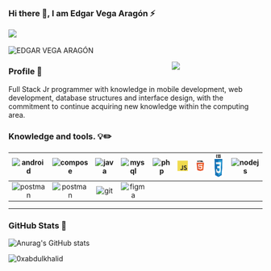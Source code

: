 ### Hi there 👋, I am Edgar Vega Aragón ⚡
<p align="start">
	<a href="https://github.com/veedsdev">
		<img src="https://readme-typing-svg.herokuapp.com?lines=Computer+Systems+Engineer+%F0%9F%92%BB;Junior+Developer+%F0%9F%91%A8%E2%80%8D%F0%9F%92%BB;Junior+Android+Developer+%F0%9F%93%B1;From+Mexico+%F0%9F%87%B2%F0%9F%87%BD&pause=100&color=FFFFFF&center=true&width=480&height=45">
	</a>
</p>







![EDGAR VEGA ARAGÓN](https://user-images.githubusercontent.com/107210868/235577953-a1b449f8-97d9-4e7e-ab14-1a2cedff5870.png)

<picture> <img align="right" src="https://github.com/7oSkaaa/7oSkaaa/blob/main/Images/Right_Side.gif?raw=true" width = 180px></picture> 
### Profile 💼
Full Stack Jr programmer with knowledge in mobile development, web development, database structures and interface design, with the commitment to continue acquiring new knowledge within the computing area.
### Knowledge and tools. 💡✏️
|<img src="https://www.vectorlogo.zone/logos/android/android-icon.svg" alt="android" width="40">  | <img src="https://tabris.com/wp-content/uploads/2021/06/jetpack-compose-icon_RGB.png" alt="compose" width="40">  | <img src="https://www.vectorlogo.zone/logos/java/java-vertical.svg" alt ="java" width="40"> | <img src="https://www.vectorlogo.zone/logos/mysql/mysql-ar21.svg" alt="mysql" width="40"> | <img src="https://www.vectorlogo.zone/logos/php/php-ar21.svg" alt="php" width="40"> | <img src="https://raw.githubusercontent.com/devicons/devicon/master/icons/javascript/javascript-original.svg" alt="js" width="40"> | <img src="https://raw.githubusercontent.com/devicons/devicon/master/icons/html5/html5-original-wordmark.svg" alt="html5" width="40"> | <img src="https://raw.githubusercontent.com/devicons/devicon/master/icons/css3/css3-original-wordmark.svg" alt="css3" width="45" height="45"/> | <img src="https://seeklogo.com/images/N/nodejs-logo-FBE122E377-seeklogo.com.png" alt="nodejs" width="45" height="45"/> | 
|:-:|:-:|:-:|:-:|:-:|:-:|:-:|:-:|:-:|
| <img src="https://www.vectorlogo.zone/logos/getpostman/getpostman-icon.svg" alt="postman" width="40"> | <img src="https://www.vectorlogo.zone/logos/visualstudio_code/visualstudio_code-icon.svg" alt="postman" width="40"> | <img src="https://www.vectorlogo.zone/logos/git-scm/git-scm-icon.svg" alt="git" width="40"> | <img src="https://4.bp.blogspot.com/-LiJZ5I8E7K8/XIe_GeI5glI/AAAAAAAAIuw/4Awu8j8r0P8TKBXzyxyslHEfplOlK9-6QCK4BGAYYCw/s1600/icon%2Bfigma%2Bvector.png" alt="figma" width="45" height="45"/> | 

<hr>


### GitHub Stats 🚀
![Anurag's GitHub stats](https://github-readme-stats.vercel.app/api?username=veedsdev&show_icons=true&theme=react)

<img src="https://github-readme-stats.vercel.app/api/top-langs?username=veedsdev&show_icons=true&locale=en&layout=compact&line_height=20&title_color=7A7ADB&icon_color=2234AE&text_color=D3D3D3&bg_color=0,000000,130F40" width="375"  alt="0xabdulkhalid"/>
